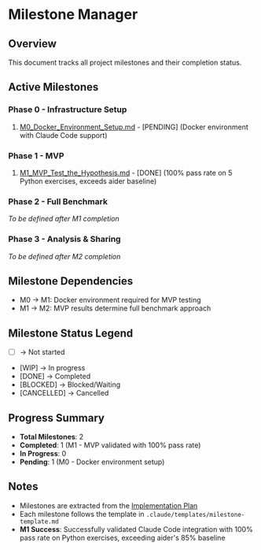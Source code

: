 # Milestone Manager

## Overview
This document tracks all project milestones and their completion status.

## Active Milestones

### Phase 0 - Infrastructure Setup
1. [M0_Docker_Environment_Setup.md](milestones/M0_Docker_Environment_Setup.md) - [PENDING] (Docker environment with Claude Code support)

### Phase 1 - MVP
1. [M1_MVP_Test_the_Hypothesis.md](milestones/M1_MVP_Test_the_Hypothesis.md) - [DONE] (100% pass rate on 5 Python exercises, exceeds aider baseline)

### Phase 2 - Full Benchmark
_To be defined after M1 completion_

### Phase 3 - Analysis & Sharing
_To be defined after M2 completion_

## Milestone Dependencies
- M0 → M1: Docker environment required for MVP testing
- M1 → M2: MVP results determine full benchmark approach

## Milestone Status Legend
- [ ] -> Not started
- [WIP] -> In progress
- [DONE] -> Completed
- [BLOCKED] -> Blocked/Waiting
- [CANCELLED] -> Cancelled

## Progress Summary
- **Total Milestones**: 2
- **Completed**: 1 (M1 - MVP validated with 100% pass rate)
- **In Progress**: 0
- **Pending**: 1 (M0 - Docker environment setup)

## Notes
- Milestones are extracted from the [Implementation Plan](IMPLEMENTATION_PLAN.md)
- Each milestone follows the template in `.claude/templates/milestone-template.md`
- **M1 Success**: Successfully validated Claude Code integration with 100% pass rate on Python exercises, exceeding aider's 85% baseline
